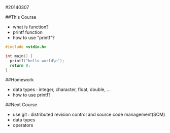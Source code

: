 #20140307

##This Course
- what is function?
- printf function
- how to use "printf"?

```c
#include <stdio.h>

int main() {
  printf("hello world\n");
  return 0;
}
```

##Homework
- data types : integer, character, float, double, ...
- how to use printf?

##Next Course
- use git : distributed revision control and source code management(SCM)
- data types
- operators
